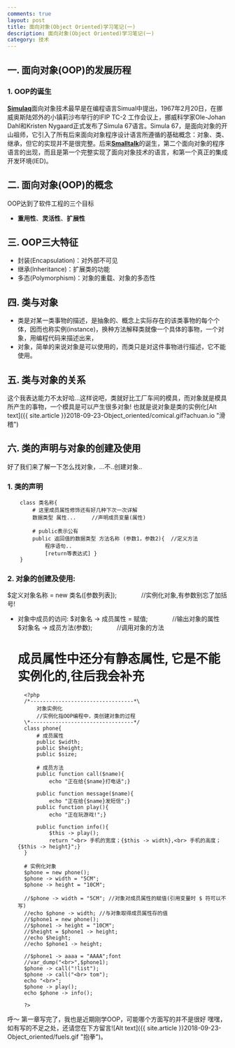 ```yaml
---
comments: true
layout: post
title: 面向对象(Object Oriented)学习笔记(一)
description: 面向对象(Object Oriented)学习笔记(一)
category: 技术
---
```


## 一. 面向对象(OOP)的发展历程
### 1. OOP的诞生
[**Simulaq**][1]面向对象技术最早是在编程语言Simual中提出，1967年2月20日，在挪威奥斯陆郊外的小镇莉沙布举行的IFIP TC-2 工作会议上，挪威科学家Ole-Johan Dahl和Kristen Nygaard正式发布了Simula 67语言。Simula 67，是面向对象的开山祖师，它引入了所有后来面向对象程序设计语言所遵循的基础概念：对象、类、继承，但它的实现并不是很完整。后来[**Smalltalk**][2]的诞生，第二个面向对象的程序语言的出现，而且是第一个完整实现了面向对象技术的语言，和第一个真正的集成开发环境(IED)。

## 二. 面向对象(OOP)的概念  
OOP达到了软件工程的三个目标  
* **重用性**、**灵活性**、**扩展性**

## 三. OOP三大特征  

* 封装(Encapsulation)：对外部不可见
* 继承(Inheritance)：扩展类的功能  
* 多态(Polymorphism)：对象的重载、对象的多态性  

## 四. 类与对象

* 类是对某一类事物的描述，是抽象的、概念上实际存在的该类事物的每个个体，因而也称实例(instance)，换种方法解释类就像一个具体的事物，一个对象，用编程代码来描述出来，
* 对象，简单的来说对象是可以使用的，而类只是对这件事物进行描述，它不能使用。

## 五. 类与对象的关系
这个我表达能力不太好哈...这样说吧，类就好比工厂车间的模具，而对象就是模具所产生的事物，一个模具是可以产生很多对象!
也就是说对象是类的实例化[Alt text]({{ site.article }}2018-09-23-Object_oriented/comical.gif?achuan.io "滑稽")

## 六. 类的声明与对象的创建及使用
好了我们来了解一下怎么找对象，...不..创建对象..  

### 1. 类的声明  

        class 类名称{
            # 这里成员属性修饰还有好几种下次一次详解
            数据类型 属性...     //声明成员变量(属性)

            # public表示公有
            public 返回值的数据类型 方法名称 (参数1，参数2){  //定义方法
                程序语句..
                [return等表达式] }
        }
        
### 2. 对象的创建及使用:   
$定义对象名称 = new 类名([参数列表]);&emsp;&emsp;&emsp;&emsp;//实例化对象,有参数别忘了加括号!

* 对象中成员的访问:
$对象名 -> 成员属性 = 赋值;&emsp;&emsp;&emsp;&emsp;//输出对象的属性
$对象名 -> 成员方法(参数);&emsp;&emsp;&emsp;&emsp;//调用对象的方法  
    # 成员属性中还分有静态属性, 它是不能实例化的,往后我会补充

        <?php
        /*---------------------------------*\
            对象实例化
            //实例化指OOP编程中，类创建对象的过程
        \*---------------------------------*/
        class phone{
            # 成员属性
            public $width;
            public $height;
            public $size;

            # 成员方法
            public function call($name){
                echo "正在给{$name}打电话";}

            public function message($name){
                echo "正在给{$name}发短信";}
            public function play(){
                echo "正在玩游戏!";}

            public function info(){
                $this -> play();
                return "<br> 手机的宽度；{$this -> width},<br> 手机的高度；{$this -> height}";}
        }

        # 实例化对象
        $phone = new phone();
        $phone -> width = "5CM";
        $phone -> height = "10CM";

        //$phone -> width = "5CM"; //对象对成员属性的赋值(引用变量时 $ 符可以不写)
        //echo $phone -> width; //与对象取得成员属性存的值
        //$phone1 = new phone();
        //$phone1 -> height = "10CM";
        //$height = $phone1 -> height;
        //echo $height; 
        //echo $phone1 -> height;

        //$phone1 -> aaaa = "AAAA";font
        //var_dump("<br>",$phone1);
        $phone -> call("!list");
        $phone -> call("<br> tom");
        echo "<br>";
        $phone -> play();
        echo $phone -> info();

        ?>

呼～ 第一章写完了，我也是近期刚学OOP，可能哪个方面写的并不是很好 嘿嘿，如有写的不足之处，还请您在下方留言![Alt text]({{ site.article }}2018-09-23-Object_oriented/fuels.gif "抱拳")。


[1]: https://zh.wikipedia.org/wiki/Simula?achuan.io
[2]: https://zh.wikipedia.org/wiki/Smalltalk?achuan.io